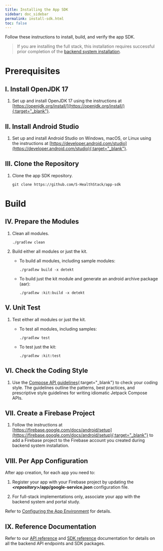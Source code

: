 ```yaml
---
title: Installing the App SDK
sidebar: doc_sidebar
permalink: install-sdk.html
toc: false
---
```


Follow these instructions to install, build, and verify the app SDK.

> If you are installing the full stack, this installation requires successful prior completion of the [backend system installation](install-backend.md).

# Prerequisites

## I. Install OpenJDK 17

1. Set up and install OpenJDK 17 using the instructions at [https://openjdk.org/install/](https://openjdk.org/install/){:target="_blank"}.

## II. Install Android Studio 

1. Set up and install Android Studio on Windows, macOS, or Linux using the instructions at [https://developer.android.com/studio](https://developer.android.com/studio){:target="_blank"}.

## III. Clone the Repository

1. Clone the app SDK repository. 

   ```
   git clone https://github.com/S-HealthStack/app-sdk
   ```

# Build
<!-- Zain to check if detekt is supported -->

## IV. Prepare the Modules
1. Clean all modules.
   ```
   ./gradlew clean 
   ```

2. Build either all modules or just the kit.

   - To build all modules, including sample modules:

      ```
      ./gradlew build -x detekt
      ```

   - To build just the kit module and generate an android archive package (aar):

      ```
      ./gradlew :kit:build -x detekt
      ```

## V. Unit Test

1. Test either all modules or just the kit.

   - To test all modules, including samples:

      ```
      ./gradlew test
      ```

   - To test just the kit:

      ```
      ./gradlew :kit:test
      ```


## VI. Check the Coding Style

1. Use the [Compose API guidelines](https://github.com/androidx/androidx/blob/androidx-main/compose/docs/compose-api-guidelines.md){:target="_blank"} to check your coding style. The guidelines outline the patterns, best practices, and prescriptive style guidelines for writing idiomatic Jetpack Compose APIs. 

## VII. Create a Firebase Project

1. Follow the instructions at [https://firebase.google.com/docs/android/setup](https://firebase.google.com/docs/android/setup){:target="_blank"} to add a Firebase project to the Firebase account you created during backend system installation.

## VIII. Per App Configuration

After app creation, for each app you need to:

1. Register your app with your Firebase project by updating the ***\<repository\>*/app/google-service.json** configuration file.

2. For full-stack implementations only, associate your app with the backend system and portal study.

Refer to [Configuring the App Environment](../app-creation/configure-app.md) for details.

## IX. Reference Documentation

Refer to our [API reference](../../api-reference/api-overview.md) and [SDK reference](../../sdk-reference/kit.md) documentation for details on all the backend API endpoints and SDK packages.
